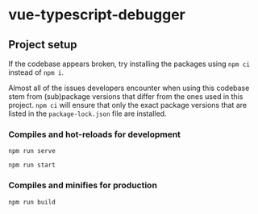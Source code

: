 # vue-typescript-debugger

## Project setup
If the codebase appears broken, try installing the packages using `npm ci` instead of `npm i`.

Almost all of the issues developers encounter when using this codebase stem from (sub)package versions that differ from the ones used in this project.
`npm ci` will ensure that only the exact package versions that are listed in the `package-lock.json` file are installed.

### Compiles and hot-reloads for development
```
npm run serve
```
```
npm run start
```

### Compiles and minifies for production
```
npm run build
```